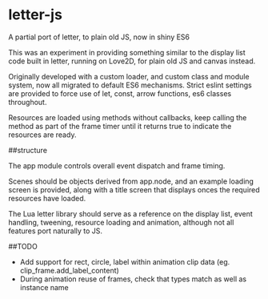 # letter-js

A partial port of letter, to plain old JS, now in shiny ES6

This was an experiment in providing something similar to the display list code built in letter, running on Love2D, for plain old JS and canvas instead.

Originally developed with a custom loader, and custom class and module system, now all migrated to default ES6 mechanisms. Strict eslint settings are provided to force use of let, const, arrow functions, es6 classes throughout.

Resources are loaded using methods without callbacks, keep calling the method as part of the frame timer until it returns true to indicate the resources are ready.

##structure

The app module controls overall event dispatch and frame timing.

Scenes should be objects derived from app.node, and an example loading screen is provided, along with a title screen that displays onces the required resources have loaded.

The Lua letter library should serve as a reference on the display list, event handling, tweening, resource loading and animation, although not all features port naturally to JS.

##TODO

 * Add support for rect, circle, label within animation clip data (eg. clip_frame.add_label_content)
 * During animation reuse of frames, check that types match as well as instance name